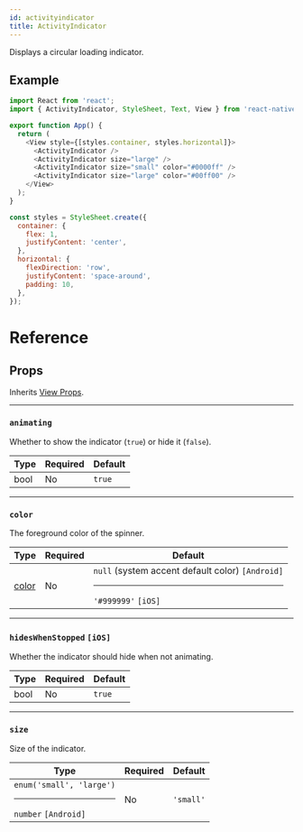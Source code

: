 ```yaml
---
id: activityindicator
title: ActivityIndicator
---
```


Displays a circular loading indicator.

## Example

```js
import React from 'react';
import { ActivityIndicator, StyleSheet, Text, View } from 'react-native';

export function App() {
  return (
    <View style={[styles.container, styles.horizontal]}>
      <ActivityIndicator />
      <ActivityIndicator size="large" />
      <ActivityIndicator size="small" color="#0000ff" />
      <ActivityIndicator size="large" color="#00ff00" />
    </View>
  );
}

const styles = StyleSheet.create({
  container: {
    flex: 1,
    justifyContent: 'center',
  },
  horizontal: {
    flexDirection: 'row',
    justifyContent: 'space-around',
    padding: 10,
  },
});
```

# Reference

## Props

Inherits [View Props](../view/#props).

---

### `animating`

Whether to show the indicator (`true`) or hide it (`false`).

| Type | Required | Default |
| ---- | -------- | ------- |
| bool | No       | `true`  |

---

### `color`

The foreground color of the spinner.

| Type                                         | Required | Default                                                                  |
| -------------------------------------------- | -------- | ------------------------------------------------------------------------ |
| [color](https://reactnative.dev/docs/colors) | No       | `null` (system accent default color) `[Android]`<hr/>`'#999999'` `[iOS]` |

---

### `hidesWhenStopped` `[iOS]`

Whether the indicator should hide when not animating.

| Type | Required | Default |
| ---- | -------- | ------- |
| bool | No       | `true`  |

---

### `size`

Size of the indicator.

| Type                                              | Required | Default   |
| ------------------------------------------------- | -------- | --------- |
| `enum('small', 'large')`<hr/>`number` `[Android]` | No       | `'small'` |
